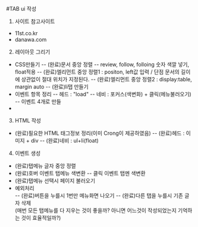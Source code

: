 #TAB ui 작성
1. 사이트 참고사이트  
  - 11st.co.kr
  - danawa.com
2. 레이아웃 그리기    
  - CSS만들기 
    -- (완료)문서 중앙 정렬
    -- review, follow, folloing 숫자 색깔 넣기, float적용
    -- (완료)엘리먼트 중앙 정렬1 : positon, left값 입력 / 단점 문서의 길이에 상관없이 절대 위치가 지정된다.
    -- (완료)엘리먼트 중앙 정렬2 : display:table, margin auto
    -- (완료)li탭 만들기
  - 이벤트 항목 정리
    -- 헤드 : "load"
    -- 네비 : 포커스(색변화) + 클릭(메뉴불러오기)
    -- 이벤트 4개로 만들
  - 
3. HTML 작성  
  - (완료)필요한 HTML 태그정보 정리(이미 Crong이 제공하였음) 
    -- (완료)헤드 : 이미지 + div
    -- (완료)네비 : ul+li(float)
4. 이벤트 생성 
  - (완료)탭메뉴 글자 중앙 정렬
  - (완료)호버 이벤트 탭메뉴 색변환
    -- 클릭 이벤트 탭멘 색변환
  - (완료)탭메뉴 선택시 페이지 불러오기
  - 예외처리  
    -- (완료)버튼을 누를시 1번만 메뉴화면 나오기
    -- (완료)다른 탭을 누를시 기존 글자 삭제  
       (매번 모든 탭메뉴를 다 지우는 것이 좋을까? 아니면 어느것이 작성되었는지 기억하는 것이 효율적일까?)
    
